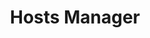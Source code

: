 ---
title: Hosts Manager
layout: csp-detail.html
csp: hostsmgr
product: EMDK For Android
productversion: '4.1'
---